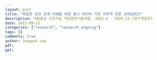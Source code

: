 ```yaml
---
layout: post
title: "복잡한 인과 관계 이해를 위한 옴니 데이터 기반 귀추적 추론 프레임워크"
description: 사람중심 인공지능 핵심원천기술개발, 2022.4 - 2026.12 (연구책임자)
date: 2022-09-13
categories: ["research", "research_ongoing"]
tags: []
comments: true
author: Jongwuk Lee
pdf:
ppt:
---
```

